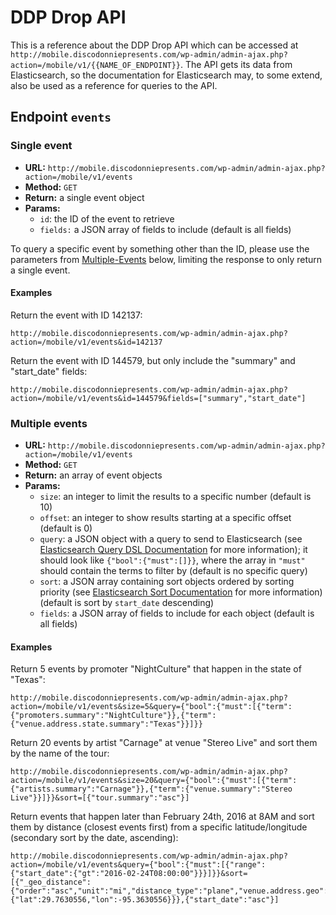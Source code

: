 # DDP Drop API

This is a reference about the DDP Drop API which can be accessed at `http://mobile.discodonniepresents.com/wp-admin/admin-ajax.php?action=/mobile/v1/{{NAME_OF_ENDPOINT}}`. The API gets its data from Elasticsearch, so the documentation for Elasticsearch may, to some extend, also be used as a reference for queries to the API.

## Endpoint `events`

### Single event

* **URL:** `http://mobile.discodonniepresents.com/wp-admin/admin-ajax.php?action=/mobile/v1/events`
* **Method:** `GET`
* **Return:** a single event object
* **Params:**
    * `id`: the ID of the event to retrieve
    * `fields:` a JSON array of fields to include (default is all fields)

To query a specific event by something other than the ID, please use the parameters from [Multiple-Events](#multiple-events) below, limiting the response to only return a single event.

#### Examples

Return the event with ID 142137:

```
http://mobile.discodonniepresents.com/wp-admin/admin-ajax.php?action=/mobile/v1/events&id=142137
```

Return the event with ID 144579, but only include the "summary" and "start_date" fields:

```
http://mobile.discodonniepresents.com/wp-admin/admin-ajax.php?action=/mobile/v1/events&id=144579&fields=["summary","start_date"]
```

### Multiple events

* **URL:** `http://mobile.discodonniepresents.com/wp-admin/admin-ajax.php?action=/mobile/v1/events`
* **Method:** `GET`
* **Return:** an array of event objects
* **Params:**
    * `size`: an integer to limit the results to a specific number (default is 10)
    * `offset`: an integer to show results starting at a specific offset (default is 0)
    * `query`: a JSON object with a query to send to Elasticsearch (see [Elasticsearch Query DSL Documentation](https://www.elastic.co/guide/en/elasticsearch/reference/2.x/query-dsl.html) for more information); it should look like `{"bool":{"must":[]}}`, where the array in `"must"` should contain the terms to filter by (default is no specific query)
    * `sort`: a JSON array containing sort objects ordered by sorting priority (see [Elasticsearch Sort Documentation](https://www.elastic.co/guide/en/elasticsearch/reference/2.x/search-request-sort.html) for more information) (default is sort by `start_date` descending)
    * `fields`: a JSON array of fields to include for each object (default is all fields)

#### Examples

Return 5 events by promoter "NightCulture" that happen in the state of "Texas":

```
http://mobile.discodonniepresents.com/wp-admin/admin-ajax.php?action=/mobile/v1/events&size=5&query={"bool":{"must":[{"term":{"promoters.summary":"NightCulture"}},{"term":{"venue.address.state.summary":"Texas"}}]}}
```

Return 20 events by artist "Carnage" at venue "Stereo Live" and sort them by the name of the tour:

```
http://mobile.discodonniepresents.com/wp-admin/admin-ajax.php?action=/mobile/v1/events&size=20&query={"bool":{"must":[{"term":{"artists.summary":"Carnage"}},{"term":{"venue.summary":"Stereo Live"}}]}}&sort=[{"tour.summary":"asc"}]
```

Return events that happen later than February 24th, 2016 at 8AM and sort them by distance (closest events first) from a specific latitude/longitude (secondary sort by the date, ascending):

```
http://mobile.discodonniepresents.com/wp-admin/admin-ajax.php?action=/mobile/v1/events&query={"bool":{"must":[{"range":{"start_date":{"gt":"2016-02-24T08:00:00"}}}]}}&sort=[{"_geo_distance":{"order":"asc","unit":"mi","distance_type":"plane","venue.address.geo":{"lat":29.7630556,"lon":-95.3630556}}},{"start_date":"asc"}]
```
